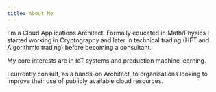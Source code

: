 ```yaml
---
title: About Me
---
```


I'm a Cloud Applications Architect. Formally educated in Math/Physics I started working in Cryptography and later in technical trading (HFT and Algorithmic trading) before becoming a consultant.

My core interests are in IoT systems and production machine learning.

I currently consult, as a hands-on Architect, to organisations looking to improve their use of publicly available cloud resources.
